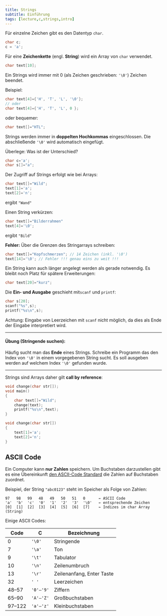 ```yaml
---
title: Strings
subtitle: Einführung
tags: [lecture,c,strings,intro]
---
```


Für einzelne Zeichen gibt es den Datentyp `char`.

```c
char c;
c = 'a';
```

Für eine **Zeichenkette** (engl. **String**) wird ein Array von `char` verwendet.

```c
char text[10];
```

Ein Strings wird immer mit 0 (als Zeichen geschrieben: `'\0'`) Zeichen beendet.

Beispiel:

```c
char text[4]={'H', 'T', 'L', '\0'};
// oder
char text[4]={'H', 'T', 'L', 0 };
```

oder bequemer:

```c
char text[]="HTL";
```

Strings werden immer in **doppelten Hochkommas** eingeschlossen. Die abschließende `'\0'` wird automatisch eingefügt.

 Überlege: Was ist der Unterschied?

```c
char c='a';
char s[]="a";
```

Der Zugriff auf Strings erfolgt wie bei Arrays:

```c
char text[]="Wild";
text[1]='a';
text[2]='n';
```

ergibt `"Wand"`

Einen String verkürzen:

```c
char text[]="Bilderrahmen"
text[4]='\0';
```

ergibt `"Bild"`


**Fehler:** Über die Grenzen des Stringarrays schreiben:

```c
char text[]="Kopfschmerzen"; // 14 Zeichen (inkl. '\0')
text[14]='\0'; // Fehler !!! genau eins zu weit !!!
```

Ein String kann auch länger angelegt werden als gerade notwendig. Es bleibt noch Platz für spätere Erweiterungen:

```c
char text[20]="kurz";
```

Die **Ein- und Ausgabe** geschieht mit`scanf` und `printf`:

```c
char s[20];
scanf("%s",s);
printf("%s\n",s);
```

Achtung: Eingabe von Leerzeichen mit `scanf` nicht möglich, da dies als Ende der Eingabe interpretiert wird.

---

#### **Übung (Stringende suchen):**

Häufig sucht man das **Ende** eines Strings. Schreibe ein Programm das den Index von `'\0'` in einem vorgegebenen String sucht. Es soll ausgeben werden auf welchem Index `'\0'` gefunden wurde.

---


Strings sind Arrays daher gilt **call by reference**:

```c
void change(char str[]);
void main()
{
    char text[]="Wild";
    change(text);
    printf("%s\n",text);
}

void change(char str[])
{
    text[1]='a';
    text[2]='n';
}
```



## ASCII Code

Ein Computer kann **nur Zahlen** speichern. Um Buchstaben darzustellen gibt es eine Übereinkunft [den ASCII-Code Standard](http://de.wikipedia.org/wiki/American_Standard_Code_for_Information_Interchange) die Zahlen auf Buchstaben zuordnet. 

Beispiel, der String `"abc0123"` steht im Speicher als Folge von Zahlen:

```
97   98   99   48   49   50   51   0      ← ASCII Code
'a'  'b'  'c'  '0'  '1'  '2'  '3'  '\0'   ← entsprechende Zeichen
[0]  [1]  [2]  [3]  [4]  [5]  [6]  [7]    ← Indizes im char Array (String)
```



Einige ASCII Codes:

| Code    | C       | Bezeichnung |
| ---- | ---- | ---- |
| 0       | `'\0'`    | Stringende |
| 7       | `'\a'`    | Ton |
| 9       | `'\t'`    | Tabulator |
| 10      | `'\n'`    | Zeilenumbruch |
| 13      | `'\r'`    | Zeilenanfang, Enter Taste |
| 32      | `' '`     | Leerzeichen |
| 48–57   | `'0'–'9'` | Ziffern |
| 65–90   | `'A'–'Z'` | Großbuchstaben |
| 97–122  | `'a'–'z'` | Kleinbuchstaben |
